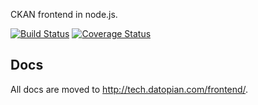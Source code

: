 CKAN frontend in node.js.

[![Build Status](https://travis-ci.org/datopian/frontend-v2.svg?branch=master)](https://travis-ci.org/datopian/frontend-v2)
[![Coverage Status](https://coveralls.io/repos/github/datopian/frontend-v2/badge.svg?branch=master)](https://coveralls.io/github/datopian/frontend-v2?branch=master)

## Docs

All docs are moved to http://tech.datopian.com/frontend/.
